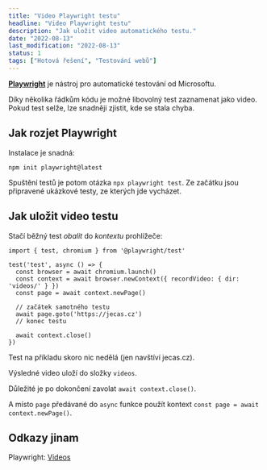 ```yaml
---
title: "Video Playwright testu"
headline: "Video Playwright testu"
description: "Jak uložit video automatického testu."
date: "2022-08-13"
last_modification: "2022-08-13"
status: 1
tags: ["Hotová řešení", "Testování webů"]
---
```


[**Playwright**](https://playwright.dev) je nástroj pro automatické testování od Microsoftu.

Díky několika řádkům kódu je možné libovolný test zaznamenat jako video. Pokud test selže, lze snadněji zjistit, kde se stala chyba.

## Jak rozjet Playwright

Instalace je snadná:

```
npm init playwright@latest
```

Spuštění testů je potom otázka `npx playwright test`. Ze začátku jsou připravené ukázkové testy, ze kterých jde vycházet.

## Jak uložit video testu

Stačí běžný test *obalit* do *kontextu* prohlížeče:

```
import { test, chromium } from '@playwright/test'

test('test', async () => {
  const browser = await chromium.launch()
  const context = await browser.newContext({ recordVideo: { dir: 'videos/' } })
  const page = await context.newPage()

  // začátek samotného testu
  await page.goto('https://jecas.cz')
  // konec testu
  
  await context.close()
})

```

Test na příkladu skoro nic nedělá (jen navštíví jecas.cz).

Výsledné video uloží do složky `videos`.

Důležité je po dokončení zavolat `await context.close()`.

A místo `page` předávané do `async` funkce použít kontext `const page = await context.newPage()`.

## Odkazy jinam

Playwright: [Videos](https://playwright.dev/docs/videos)